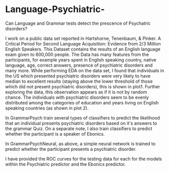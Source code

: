 # Language-Psychiatric-
Can Language and Grammar tests detect the prescence of Psychatric disorders?
 
 I work on a public data set reported in Hartshorne, Tenenbaum, & Pinker. A Critical Period for Second Language Acquisition: Evidence from 2/3 Million English Speakers. This Dataset contains the results of an English language exam given to 600,000 people. The Data has many features from the participants, for example years spent in English speaking country, native language, age, correct answers, presence of psychiatric disorders and many more. While performing EDA on the data set, I found that  individuals in the US which presented psychiatric disorders were very likely to have median to excellent results (staying above the lower threshold of those which did not present psychiatric disorders), this is shown in plot1. Further exploring the data, this observation appears as if it is not by random chance. The individuals with psychiatric disorders seem to be evenly distributed among the categories of education and years living on English speaking countries (as shown in plot 2). 
 
  In  GrammarPsych train several types of classifiers to predict the likelihood that an individual presents psychiatric disorders based on it's answers to the grammar Quiz. On a separate note, I also train classifiers to predict whether the participant is a speaker of Ebonics. 
  
   In GrammarPsychNeural, as above, a simple neural network is trained to predict whether the participant presents a psychiatric disorder.
   
   I have provided the ROC curves for the testing data for each for the models within the Psychiatric predictor and the Ebonics predictor.
   
